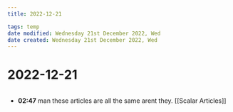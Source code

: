 ```yaml
---
title: 2022-12-21

tags: temp 
date modified: Wednesday 21st December 2022, Wed
date created: Wednesday 21st December 2022, Wed
---
```


# 2022-12-21
```toc
```

- **02:47** man these articles are all the same arent they. [[Scalar Articles]]



